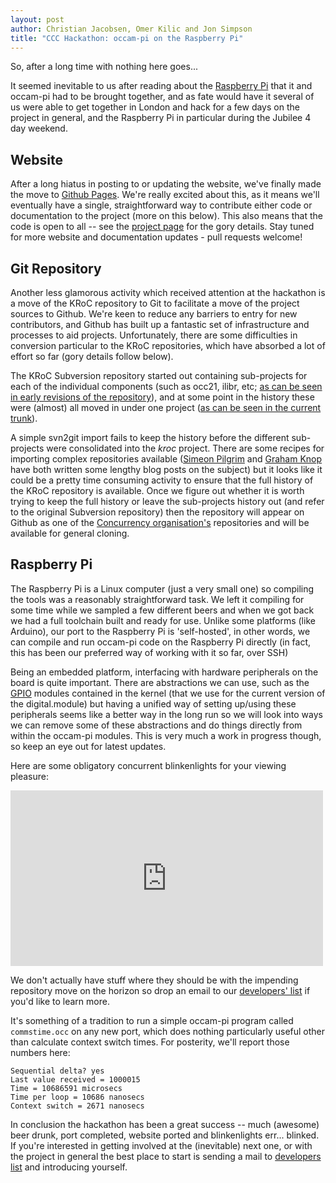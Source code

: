 ```yaml
---
layout: post
author: Christian Jacobsen, Omer Kilic and Jon Simpson
title: "CCC Hackathon: occam-pi on the Raspberry Pi"
---
```


So, after a long time with nothing here goes...

It seemed inevitable to us after reading about the [Raspberry Pi](http://www.raspberrypi.org/) that it and occam-pi had to be brought together, and as fate would have it several of us were able to get together in London and hack for a few days on the project in general, and the Raspberry Pi in particular during the Jubilee 4 day weekend.

## Website

After a long hiatus in posting to or updating the website, we've finally made the move to [Github Pages](http://pages.github.com/).
We're really excited about this, as it means we'll eventually have a single, straightforward way to contribute either code or documentation to the project (more on this below).
This also means that the code is open to all -- see the [project page](https://github.com/concurrency/concurrency.github.com) for the gory details.
Stay tuned for more website and documentation updates - pull requests welcome!

## Git Repository

Another less glamorous activity which received attention at the hackathon is a move of the KRoC repository to Git to facilitate a move of the project sources to Github.
We're keen to reduce any barriers to entry for new contributors, and Github has built up a fantastic set of infrastructure and processes to aid projects. 
Unfortunately, there are some difficulties in conversion particular to the KRoC repositories, which have absorbed a lot of effort so far (gory details follow below).

The KRoC Subversion repository started out containing sub-projects for each of the individual components (such as occ21, ilibr, etc; [as can be seen in early revisions of the repository](http://projects.cs.kent.ac.uk/projects/kroc/trac/browser?rev=248)), and at some point in the history these were (almost) all moved in under one project ([as can be seen in the current trunk](http://projects.cs.kent.ac.uk/projects/kroc/trac/browser)).

A simple svn2git import fails to keep the history before the different sub-projects were consolidated into the *kroc* project. There are some recipes for importing complex repositories available ([Simeon Pilgrim](http://simeonpilgrim.com/blog/2009/11/17/complex-svn-repository-conversion-to-git/) and [Graham Knop](http://blogs.perl.org/users/graham_knop/2010/10/converting-complex-svn-repositories-to-git.html) have both written some lengthy blog posts on the subject) but it looks like it could be a pretty time consuming activity to ensure that the full history of the KRoC repository is available. Once we figure out whether it is worth trying to keep the full history or leave the sub-projects history out (and refer to the original Subversion repository) then the repository will appear on Github as one of the [Concurrency organisation's](https://github.com/concurrency/) repositories and will be available for general cloning.
 

## Raspberry Pi

The Raspberry Pi is a Linux computer (just a very small one) so compiling the tools was a reasonably straightforward task.
We left it compiling for some time while we sampled a few different beers and when we got back we had a full toolchain built and ready for use.
Unlike some platforms (like Arduino), our port to the Raspberry Pi is 'self-hosted', in other words, we can compile and run occam-pi code on the Raspberry Pi directly (in fact, this has been our preferred way of working with it so far, over SSH)

Being an embedded platform, interfacing with hardware peripherals on the board is quite important. There are abstractions we can use, such as the [GPIO](http://en.wikipedia.org/wiki/General_Purpose_Input/Output) modules contained in the kernel (that we use for the current version of the digital.module) but having a unified way of setting up/using these peripherals seems like a better way in the long run so we will look into ways we can remove some of these abstractions and do things directly from within the occam-pi modules. This is very much a work in progress though, so keep an eye out for latest updates.

Here are some obligatory concurrent blinkenlights for your viewing pleasure:

<iframe src="http://player.vimeo.com/video/43507006?color=c40e11" width="500" height="281" frameborder="0" webkitAllowFullScreen="true" mozallowfullscreen="true" allowFullScreen="true"><p><a href="http://vimeo.com/43507006">occam-pi Blinkenlights on the Raspberry Pi</a> from <a href="http://vimeo.com/panicator">clj</a> on <a href="http://vimeo.com">Vimeo</a>.</p>
</iframe>


We don't actually have stuff where they should be with the impending repository move on the horizon so drop an email to our [developers' list](http://concurrency.cc/docs/mailinglists) if you'd like to learn more.

It's something of a tradition to run a simple occam-pi program called `commstime.occ` on any new port, which does nothing particularly useful other than calculate context switch times.
For posterity, we'll report those numbers here:

    Sequential delta? yes
    Last value received = 1000015
    Time = 10686591 microsecs
    Time per loop = 10686 nanosecs
    Context switch = 2671 nanosecs

In conclusion the hackathon has been a great success -- much (awesome) beer drunk, port completed, website ported and blinkenlights err... blinked.
If you're interested in getting involved at the (inevitable) next one, or with the project in general the best place to start is sending a mail to [developers list](http://concurrency.cc/docs/mailinglists) and introducing yourself.

